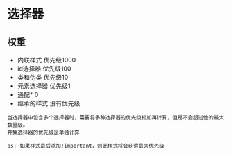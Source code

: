 # 选择器  
## 权重  
* 内联样式 优先级1000  
* id选择器 优先级100
* 类和伪类 优先级10
* 元素选择器 优先级1
* 通配* 0
* 继承的样式 没有优先级

```
当选择器中包含多个选择器时，需要将多种选择器的优先级相加再计算，但是不会超过他的最大数量级。
并集选择器的优先级是单独计算

ps: 如果样式最后添加!important，则此样式将会获得最大优先级
```